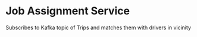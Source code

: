 # Job Assignment Service

Subscribes to Kafka topic of Trips and matches them with drivers in vicinity